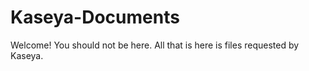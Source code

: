 # Kaseya-Documents

Welcome! You should not be here. All that is here is files requested by Kaseya.
